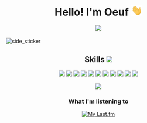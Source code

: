 
<h1 align="center">Hello! I'm Oeuf  <img src="https://raw.githubusercontent.com/ABSphreak/ABSphreak/master/gifs/Hi.gif" width="30px"></h1>


<p align="center"><a href="https://github.com/DenverCoder1/readme-typing-svg"><img src="https://readme-typing-svg.demolab.com/?lines=Front-end%20web%20and%20app%20developer;Experienced%20UI%2FUX%20Designer;looking +for+new+opportunities;&font=Fira%20Code&center=true&width=440&height=45&color=f75c7e&vCenter=true&size=22&pause=1000"></a></p>



<img align="center" width=200px height=200px alt="side_sticker" src="https://media.giphy.com/media/TEnXkcsHrP4YedChhA/giphy.gif" />

<div align="center">

<h2> Skills <img src = "https://media2.giphy.com/media/QssGEmpkyEOhBCb7e1/giphy.gif?cid=ecf05e47a0n3gi1bfqntqmob8g9aid1oyj2wr3ds3mg700bl&rid=giphy.gif" width = 32px> </h2>
<p ><img src="https://user-images.githubusercontent.com/93136950/191763645-1afa97a9-29e0-4385-80f8-2208fe8ba21b.png" style="height: 3rem"/>
<img src="https://cdn.jsdelivr.net/gh/devicons/devicon/icons/nodejs/nodejs-original-wordmark.svg" style="height:3rem; background-color:white"/>
<img src="https://user-images.githubusercontent.com/93136950/180482244-addddf2b-a96e-49f7-822b-cfa38ebb9e0e.png" style="height: 3rem"/>
<img src="https://cdn.jsdelivr.net/gh/devicons/devicon/icons/html5/html5-original-wordmark.svg" style="height: 3rem"/>
<img src="https://cdn.jsdelivr.net/gh/devicons/devicon/icons/css3/css3-original-wordmark.svg" style="height: 3rem"/>
<img src="https://cdn.jsdelivr.net/gh/devicons/devicon/icons/javascript/javascript-plain.svg" style="height: 3rem"/>
<img src="https://skorpil.cz/sites/default/files/2022-01/1200px-Bash_Logo_Colored.svg_.png" style="height: 3rem"/>
<img src="https://cdn.jsdelivr.net/gh/devicons/devicon/icons/bootstrap/bootstrap-plain-wordmark.svg"  style="height: 3rem"/>
<img src="https://cdn.jsdelivr.net/gh/devicons/devicon/icons/npm/npm-original-wordmark.svg" style="height: 3rem"/>
<img src="https://cdn.jsdelivr.net/gh/devicons/devicon/icons/git/git-plain.svg" style="height: 3rem"/>
<img src="https://cdn.jsdelivr.net/gh/devicons/devicon/icons/python/python-original.svg"  style="height: 3rem"/>
</p>



<a href="https://github.com/anuraghazra/oeuf16">
  <img align="center" src="https://github-readme-stats.vercel.app/api?username=oeuf16&hide=stars,issues,prs,issues,contribs&show_icons=true&theme=onedark" style="height: 8rem"/>
</a>

<h3> What I'm listening to </h3>


[![My Last.fm](https://lastfm-recently-played.vercel.app/api?user=addiiiieee)](https://www.last.fm/user/addiiiieee)
</div>

